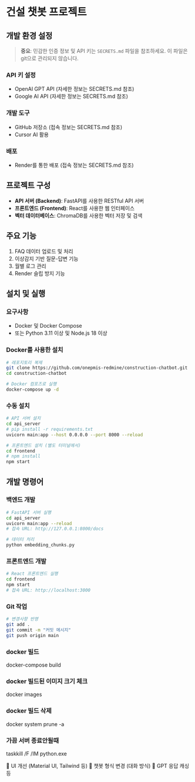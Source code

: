 # 건설 챗봇 프로젝트

## 개발 환경 설정

> **중요**: 민감한 인증 정보 및 API 키는 `SECRETS.md` 파일을 참조하세요.
> 이 파일은 git으로 관리되지 않습니다.

### API 키 설정
- OpenAI GPT API (자세한 정보는 SECRETS.md 참조)
- Google AI API (자세한 정보는 SECRETS.md 참조)

### 개발 도구
- GitHub 저장소 (접속 정보는 SECRETS.md 참조)
- Cursor AI 활용

### 배포
- Render를 통한 배포 (접속 정보는 SECRETS.md 참조)

## 프로젝트 구성

- **API 서버 (Backend)**: FastAPI를 사용한 RESTful API 서버
- **프론트엔드 (Frontend)**: React를 사용한 웹 인터페이스
- **벡터 데이터베이스**: ChromaDB를 사용한 벡터 저장 및 검색

## 주요 기능

1. FAQ 데이터 업로드 및 처리
2. 이상감지 기반 질문-답변 기능
3. 월별 로그 관리
4. Render 슬립 방지 기능

## 설치 및 실행

### 요구사항

- Docker 및 Docker Compose
- 또는 Python 3.11 이상 및 Node.js 18 이상

### Docker를 사용한 설치

```bash
# 레포지토리 복제
git clone https://github.com/onepmis-redmine/construction-chatbot.git
cd construction-chatbot

# Docker 컴포즈로 실행
docker-compose up -d
```

### 수동 설치

```bash
# API 서버 설치
cd api_server
# pip install -r requirements.txt
uvicorn main:app --host 0.0.0.0 --port 8000 --reload

# 프론트엔드 설치 (별도 터미널에서)
cd frontend
# npm install
npm start
```

## 개발 명령어

### 백엔드 개발
```bash
# FastAPI 서버 실행
cd api_server 
uvicorn main:app --reload
# 접속 URL: http://127.0.0.1:8000/docs

# 데이터 처리
python embedding_chunks.py
```

### 프론트엔드 개발
```bash
# React 프론트엔드 실행
cd frontend
npm start
# 접속 URL: http://localhost:3000
```

### Git 작업
```bash
# 변경사항 반영
git add .
git commit -m "커밋 메시지"
git push origin main
```

### docker 빌드
docker-compose build
### docker 빌드된 이미지 크기 체크
docker images
### docker 빌드 삭제
docker system prune -a


### 가끔 서버 종료안될때
taskkill /F /IM python.exe


🧪 UI 개선 (Material UI, Tailwind 등)
💬 챗봇 형식 변경 (대화 방식)
🔁 GPT 응답 캐싱 등

